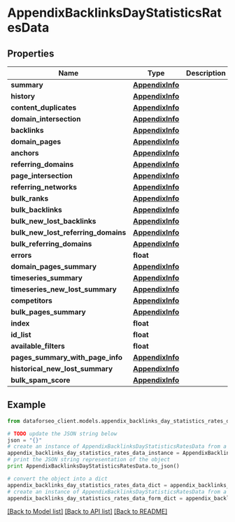 # AppendixBacklinksDayStatisticsRatesData


## Properties

Name | Type | Description | Notes
------------ | ------------- | ------------- | -------------
**summary** | [**AppendixInfo**](AppendixInfo.md) |  | [optional] 
**history** | [**AppendixInfo**](AppendixInfo.md) |  | [optional] 
**content_duplicates** | [**AppendixInfo**](AppendixInfo.md) |  | [optional] 
**domain_intersection** | [**AppendixInfo**](AppendixInfo.md) |  | [optional] 
**backlinks** | [**AppendixInfo**](AppendixInfo.md) |  | [optional] 
**domain_pages** | [**AppendixInfo**](AppendixInfo.md) |  | [optional] 
**anchors** | [**AppendixInfo**](AppendixInfo.md) |  | [optional] 
**referring_domains** | [**AppendixInfo**](AppendixInfo.md) |  | [optional] 
**page_intersection** | [**AppendixInfo**](AppendixInfo.md) |  | [optional] 
**referring_networks** | [**AppendixInfo**](AppendixInfo.md) |  | [optional] 
**bulk_ranks** | [**AppendixInfo**](AppendixInfo.md) |  | [optional] 
**bulk_backlinks** | [**AppendixInfo**](AppendixInfo.md) |  | [optional] 
**bulk_new_lost_backlinks** | [**AppendixInfo**](AppendixInfo.md) |  | [optional] 
**bulk_new_lost_referring_domains** | [**AppendixInfo**](AppendixInfo.md) |  | [optional] 
**bulk_referring_domains** | [**AppendixInfo**](AppendixInfo.md) |  | [optional] 
**errors** | **float** |  | [optional] 
**domain_pages_summary** | [**AppendixInfo**](AppendixInfo.md) |  | [optional] 
**timeseries_summary** | [**AppendixInfo**](AppendixInfo.md) |  | [optional] 
**timeseries_new_lost_summary** | [**AppendixInfo**](AppendixInfo.md) |  | [optional] 
**competitors** | [**AppendixInfo**](AppendixInfo.md) |  | [optional] 
**bulk_pages_summary** | [**AppendixInfo**](AppendixInfo.md) |  | [optional] 
**index** | **float** |  | [optional] 
**id_list** | **float** |  | [optional] 
**available_filters** | **float** |  | [optional] 
**pages_summary_with_page_info** | [**AppendixInfo**](AppendixInfo.md) |  | [optional] 
**historical_new_lost_summary** | [**AppendixInfo**](AppendixInfo.md) |  | [optional] 
**bulk_spam_score** | [**AppendixInfo**](AppendixInfo.md) |  | [optional] 

## Example

```python
from dataforseo_client.models.appendix_backlinks_day_statistics_rates_data import AppendixBacklinksDayStatisticsRatesData

# TODO update the JSON string below
json = "{}"
# create an instance of AppendixBacklinksDayStatisticsRatesData from a JSON string
appendix_backlinks_day_statistics_rates_data_instance = AppendixBacklinksDayStatisticsRatesData.from_json(json)
# print the JSON string representation of the object
print AppendixBacklinksDayStatisticsRatesData.to_json()

# convert the object into a dict
appendix_backlinks_day_statistics_rates_data_dict = appendix_backlinks_day_statistics_rates_data_instance.to_dict()
# create an instance of AppendixBacklinksDayStatisticsRatesData from a dict
appendix_backlinks_day_statistics_rates_data_form_dict = appendix_backlinks_day_statistics_rates_data.from_dict(appendix_backlinks_day_statistics_rates_data_dict)
```
[[Back to Model list]](../README.md#documentation-for-models) [[Back to API list]](../README.md#documentation-for-api-endpoints) [[Back to README]](../README.md)


